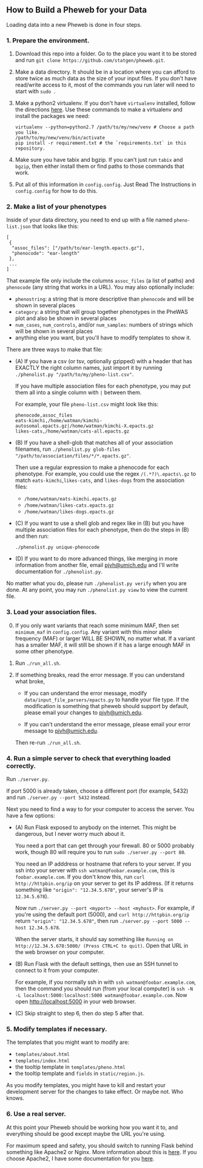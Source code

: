 ## How to Build a Pheweb for your Data

Loading data into a new Pheweb is done in four steps.

### 1. Prepare the environment.

1. Download this repo into a folder.  Go to the place you want it to be stored and run `git clone https://github.com/statgen/pheweb.git`.

2. Make a data directory.  It should be in a location where you can afford to store twice as much data as the size of your input files.
   If you don't have read/write access to it, most of the commands you run later will need to start with `sudo `.

3. Make a python2 virtualenv.  If you don't have `virtualenv` installed, follow the directions [here](https://virtualenv.pypa.io/en/stable/installation/).
   Use these commands to make a virtualenv and install the packages we need:

    ```
    virtualenv --python=python2.7 /path/to/my/new/venv # Choose a path you like.
    /path/to/my/new/venv/bin/activate
    pip install -r requirement.txt # the `requirements.txt` in this repository.
    ```

4. Make sure you have tabix and bgzip.  If you can't just run `tabix` and `bgzip`, then either install them or find paths to those commands that work.

5. Put all of this information in `config.config`.  Just Read The Instructions in `config.config` for how to do this.


### 2. Make a list of your phenotypes

Inside of your data directory, you need to end up with a file named `pheno-list.json` that looks like this:

```
[
 {
  "assoc_files": ["/path/to/ear-length.epacts.gz"],
  "phenocode": "ear-length"
 },
 ...
]
```

That example file only include the columns `assoc_files` (a list of paths) and `phenocode` (any string that works in a URL).  You may also optionally include:

- `phenostring`: a string that is more descriptive than `phenocode` and will be shown in several places
- `category`: a string that will group together phenotypes in the PheWAS plot and also be shown in several places
- `num_cases`, `num_controls`, and/or `num_samples`: numbers of strings which will be shown in several places
- anything else you want, but you'll have to modify templates to show it.

There are three ways to make that file:

- (A) If you have a csv (or tsv, optionally gzipped) with a header that has EXACTLY the right column names, just import it by running `./phenolist.py "/path/to/my/pheno-list.csv"`.

  If you have multiple association files for each phenotype, you may put them all into a single column with `|` between them.

  For example, your file `pheno-list.csv` might look like this:

  ```
  phenocode,assoc_files
  eats-kimchi,/home/watman/kimchi-autosomal.epacts.gz|/home/watman/kimchi-X.epacts.gz
  likes-cats,/home/watman/cats-all.epacts.gz
  ```

- (B) If you have a shell-glob that matches all of your association filenames, run `./phenolist.py glob-files "/path/to/association/files/*/*.epacts.gz"`.

  Then use a regular expression to make a phenocode for each phenotype.
  For example, you could use the regex `/(.*?)\.epacts\.gz` to match `eats-kimchi`,`likes-cats`, and `likes-dogs` from the association files:

    - `/home/watman/eats-kimchi.epacts.gz`
    - `/home/watman/likes-cats.epacts.gz`
    - `/home/watman/likes-dogs.epacts.gz`

- (C) If you want to use a shell glob and regex like in (B) but you have  multiple association files for each phenotype, then do the steps in (B) and then run:

  ```
  ./phenolist.py unique-phenocode
  ```

- (D) If you want to do more advanced things, like merging in more information from another file, email <pjvh@umich.edu> and I'll write documentation for `./phenolist.py`.

No matter what you do, please run `./phenolist.py verify` when you are done.  At any point, you may run `./phenolist.py view` to view the current file.


### 3. Load your association files.

0. If you only want variants that reach some minimum MAF, then set `minimum_maf` in `config.config`.
   Any variant with this minor allele frequency (MAF) or larger WILL BE SHOWN, no matter what.
   If a variant has a smaller MAF, it will still be shown if it has a large enough MAF in some other phenotype.

1. Run `./run_all.sh`.

2. If something breaks, read the error message.  If you can understand what broke,

    - If you can understand the error message, modify `data/input_file_parsers/epacts.py` to handle your file type.
      If the modification is something that pheweb should support by default, please email your changes to <pjvh@umich.edu>.

    - If you can't understand the error message, please email your error message to <pjvh@umich.edu>.

    Then re-run `./run_all.sh`.


### 4. Run a simple server to check that everything loaded correctly.

Run `./server.py`.

If port 5000 is already taken, choose a different port (for example, 5432) and run `./server.py --port 5432` instead.

Next you need to find a way to for your computer to access the server.  You have a few options:

- (A) Run Flask exposed to anybody on the internet.  This might be dangerous, but I never worry much about it.

   You need a port that can get through your firewall. 80 or 5000 probably work, though 80 will require you to run `sudo ./server.py --port 80`.

   You need an IP adddress or hostname that refers to your server.  If you ssh into your server with `ssh watman@foobar.example.com`, this is `foobar.example.com`.
   If you don't know this, run `curl http://httpbin.org/ip` on your server to get its IP address.  (If it returns something like `"origin": "12.34.5.678"`, your server's IP is `12.34.5.678`).

   Now run `./server.py --port <myport> --host <myhost>`.
   For example, if you're using the default port (5000), and `curl http://httpbin.org/ip` return `"origin": "12.34.5.678"`, then run `./server.py --port 5000 --host 12.34.5.678`.

   When the server starts, it should say something like `Running on http://12.34.5.678:5000/ (Press CTRL+C to quit)`.  Open that URL in the web browser on your computer.

- (B) Run Flask with the default settings, then use an SSH tunnel to connect to it from your computer.

   For example, if you normally ssh in with `ssh watman@foobar.example.com`, then the command you should run (from your local computer) is `ssh -N -L localhost:5000:localhost:5000 watman@foobar.example.com`.  Now open <http://localhost:5000> in your web browser.

- (C) Skip straight to step 6, then do step 5 after that.


### 5. Modify templates if necessary.

The templates that you might want to modify are:
- `templates/about.html`
- `templates/index.html`
- the tooltip template in `templates/pheno.html`
- the tooltip template and `fields` in `static/region.js`.

As you modify templates, you might have to kill and restart your development server for the changes to take effect.  Or maybe not.  Who knows.


### 6. Use a real server.

At this point your Pheweb should be working how you want it to, and everything should be good except maybe the URL you're using.

For maximum speed and safety, you should switch to running Flask behind something like Apache2 or Nginx.
More information about this is [here](http://flask.pocoo.org/docs/0.11/deploying/#deployment).
If you choose Apache2, I have some documentation for you [here](https://github.com/statgen/pheweb/tree/master/other_documentation/running_with_apache2).
